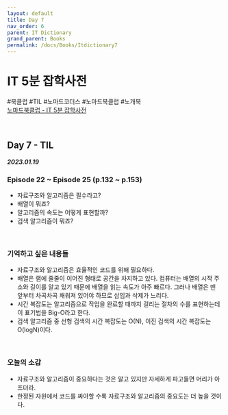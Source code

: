 ```yaml
---
layout: default
title: Day 7
nav_order: 6
parent: IT Dictionary
grand_parent: Books
permalink: /docs/Books/Itdictionary7
---
```


# **IT 5분 잡학사전**

\#북클럽 \#TIL \#노마드코더스 \#노마드북클럽 \#노개북   
[노마드북클럽 - IT 5분 잡학사전](https://nomadcoders.co/c/it-dictionary/lobby)

<br/>

## **Day 7 - TIL**

***2023.01.19***

### **Episode 22 ~ Episode 25 (p.132 ~ p.153)**
- 자료구조와 알고리즘은 필수라고?
- 배열이 뭐죠?
- 알고리즘의 속도는 어떻게 표현할까?
- 검색 알고리즘이 뭐죠?

<br/>

### **기억하고 싶은 내용들**
- 자료구조와 알고리즘은 효율적인 코드를 위해 필요하다.
- 배열은 램에 줄줄이 이어진 형태로 공간을 차지하고 있다. 컴퓨터는 배열의 시작 주소와 길이를 알고 있기 때문에 배열을 읽는 속도가 아주 빠르다. 그러나 배열은 맨 앞부터 차곡차곡 채워져 있어야 하므로 삽입과 삭제가 느리다.
- 시간 복잡도는 알고리즘으로 작업을 완료할 때까지 걸리는 절차의 수를 표현하는데 이 표기법을 Big-O라고 한다.
- 검색 알고리즘 중 선형 검색의 시간 복잡도는 O(N), 이진 검색의 시간 복잡도는 O(logN)이다.

<br/>

### **오늘의 소감**
- 자료구조와 알고리즘이 중요하다는 것은 알고 있지만 자세하게 파고들면 머리가 아프더라.
- 한정된 자원에서 코드를 짜야할 수록 자료구조와 알고리즘의 중요도는 더 높을 것이다.

<br/>